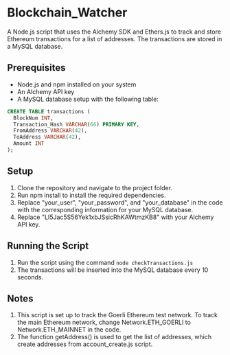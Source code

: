 # Blockchain_Watcher
A Node.js script that uses the Alchemy SDK and Ethers.js to track and store Ethereum transactions for a list of addresses. The transactions are stored in a MySQL database.

## Prerequisites
- Node.js and npm installed on your system
- An Alchemy API key
- A MySQL database setup with the following table:
```sql
CREATE TABLE transactions (
  BlockNum INT,
  Transaction_Hash VARCHAR(66) PRIMARY KEY,
  FromAddress VARCHAR(42),
  ToAddress VARCHAR(42),
  Amount INT
);
```
## Setup
1. Clone the repository and navigate to the project folder.
2. Run npm install to install the required dependencies.
3. Replace "your_user", "your_password", and "your_database" in the code with the corresponding information for your MySQL database.
4. Replace "LI5Jac5S56Yek1xbJSsicRhKAWtmzKB8" with your Alchemy API key.
## Running the Script
1. Run the script using the command `node checkTransactions.js`
2. The transactions will be inserted into the MySQL database every 10 seconds.
## Notes
1. This script is set up to track the Goerli Ethereum test network. To track the main Ethereum network, change Network.ETH_GOERLI to Network.ETH_MAINNET in the code.
2. The function getAddress() is used to get the list of addresses, which create addresses from account_create.js script.
